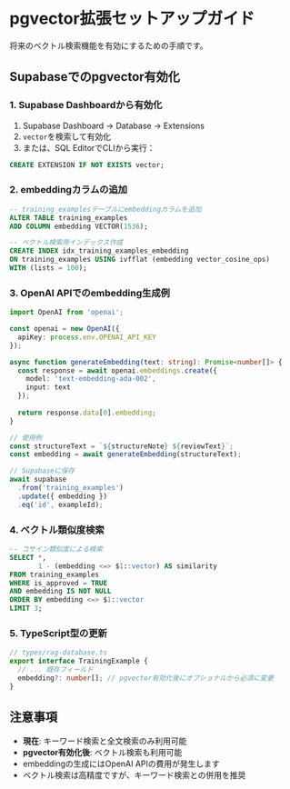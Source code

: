 # pgvector拡張セットアップガイド

将来のベクトル検索機能を有効にするための手順です。

## Supabaseでのpgvector有効化

### 1. Supabase Dashboardから有効化
1. Supabase Dashboard → Database → Extensions
2. `vector`を検索して有効化
3. または、SQL EditorでCLIから実行：

```sql
CREATE EXTENSION IF NOT EXISTS vector;
```

### 2. embeddingカラムの追加

```sql
-- training_examplesテーブルにembeddingカラムを追加
ALTER TABLE training_examples 
ADD COLUMN embedding VECTOR(1536);

-- ベクトル検索用インデックス作成
CREATE INDEX idx_training_examples_embedding 
ON training_examples USING ivfflat (embedding vector_cosine_ops) 
WITH (lists = 100);
```

### 3. OpenAI APIでのembedding生成例

```typescript
import OpenAI from 'openai';

const openai = new OpenAI({
  apiKey: process.env.OPENAI_API_KEY
});

async function generateEmbedding(text: string): Promise<number[]> {
  const response = await openai.embeddings.create({
    model: 'text-embedding-ada-002',
    input: text
  });
  
  return response.data[0].embedding;
}

// 使用例
const structureText = `${structureNote} ${reviewText}`;
const embedding = await generateEmbedding(structureText);

// Supabaseに保存
await supabase
  .from('training_examples')
  .update({ embedding })
  .eq('id', exampleId);
```

### 4. ベクトル類似度検索

```sql
-- コサイン類似度による検索
SELECT *, 
       1 - (embedding <=> $1::vector) AS similarity
FROM training_examples 
WHERE is_approved = TRUE 
AND embedding IS NOT NULL
ORDER BY embedding <=> $1::vector 
LIMIT 3;
```

### 5. TypeScript型の更新

```typescript
// types/rag-database.ts
export interface TrainingExample {
  // ... 既存フィールド
  embedding?: number[]; // pgvector有効化後にオプショナルから必須に変更
}
```

## 注意事項

- **現在**: キーワード検索と全文検索のみ利用可能
- **pgvector有効化後**: ベクトル検索も利用可能
- embeddingの生成にはOpenAI APIの費用が発生します
- ベクトル検索は高精度ですが、キーワード検索との併用を推奨
